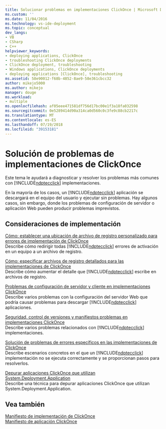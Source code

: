 ```yaml
---
title: Solucionar problemas en implementaciones ClickOnce | Microsoft Docs
ms.custom: ''
ms.date: 11/04/2016
ms.technology: vs-ide-deployment
ms.topic: conceptual
dev_langs:
- VB
- CSharp
- C++
helpviewer_keywords:
- deploying applications, ClickOnce
- troubleshooting ClickOnce deployments
- ClickOnce deployment, troubleshooting
- Windows applications, ClickOnce deployments
- deploying applications [ClickOnce], troubleshooting
ms.assetid: 58e90012-f68b-4852-8ae9-58e361cbcc32
author: mikejo5000
ms.author: mikejo
manager: douge
ms.workload:
- multiple
ms.openlocfilehash: af05eee471581df756d17bc00e1f3a18fa032598
ms.sourcegitcommit: 0e5289414d90a314ca0d560c0c3fe9c88cb2217c
ms.translationtype: MT
ms.contentlocale: es-ES
ms.lasthandoff: 07/19/2018
ms.locfileid: "39153181"
---
```

# <a name="troubleshoot-clickonce-deployments"></a>Solución de problemas de implementaciones de ClickOnce
Este tema le ayudará a diagnosticar y resolver los problemas más comunes con [!INCLUDE[ndptecclick](../deployment/includes/ndptecclick_md.md)] implementaciones.  
  
 En la mayoría de los casos, un [!INCLUDE[ndptecclick](../deployment/includes/ndptecclick_md.md)] aplicación se descargará en el equipo del usuario y ejecutar sin problemas. Hay algunos casos, sin embargo, donde los problemas de configuración de servidor o aplicación Web pueden producir problemas imprevistos.  

## <a name="deployment-considerations"></a>Consideraciones de implementación

 [Cómo: establecer una ubicación de archivo de registro personalizado para errores de implementación de ClickOnce](../deployment/how-to-set-a-custom-log-file-location-for-clickonce-deployment-errors.md)  
 Describe cómo redirigir todas [!INCLUDE[ndptecclick](../deployment/includes/ndptecclick_md.md)] errores de activación en un equipo a un archivo de registro.  
  
 [Cómo: especificar archivos de registro detallados para las implementaciones de ClickOnce](../deployment/how-to-specify-verbose-log-files-for-clickonce-deployments.md)  
 Describe cómo aumentar el detalle que [!INCLUDE[ndptecclick](../deployment/includes/ndptecclick_md.md)] escribe en archivos de registro.  
  
 [Problemas de configuración de servidor y cliente en implementaciones ClickOnce](../deployment/server-and-client-configuration-issues-in-clickonce-deployments.md)  
 Describe varios problemas con la configuración del servidor Web que podría causar problemas para descargar [!INCLUDE[ndptecclick](../deployment/includes/ndptecclick_md.md)] aplicaciones.  
  
 [Seguridad, control de versiones y manifiestos problemas en implementaciones ClickOnce](../deployment/security-versioning-and-manifest-issues-in-clickonce-deployments.md)  
 Describe varios problemas relacionados con [!INCLUDE[ndptecclick](../deployment/includes/ndptecclick_md.md)] implementaciones.  
  
 [Solución de problemas de errores específicos en las implementaciones de ClickOnce](../deployment/troubleshooting-specific-errors-in-clickonce-deployments.md)  
 Describe escenarios concretos en el que un [!INCLUDE[ndptecclick](../deployment/includes/ndptecclick_md.md)] implementación no se ejecuta correctamente y se proporcionan pasos para resolverlos.  
  
 [Depurar aplicaciones ClickOnce que utilizan System.Deployment.Application](../deployment/debugging-clickonce-applications-that-use-system-deployment-application.md)  
 Describe una técnica para depurar aplicaciones ClickOnce que utilizan System.Deployment.Application.  
  
## <a name="see-also"></a>Vea también  
 [Manifiesto de implementación de ClickOnce](../deployment/clickonce-deployment-manifest.md)   
 [Manifiesto de aplicación ClickOnce](../deployment/clickonce-application-manifest.md)